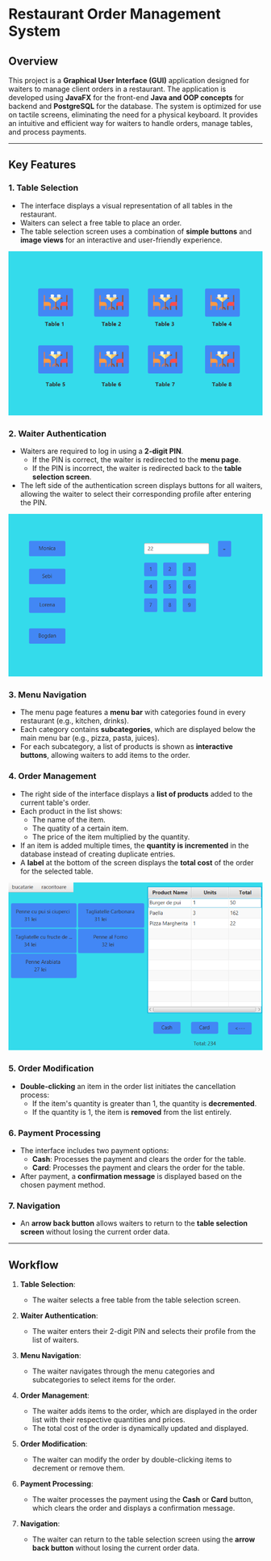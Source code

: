 # Restaurant Order Management System

## Overview

This project is a **Graphical User Interface (GUI)** application designed for waiters to manage client orders in a restaurant. The application is developed using **JavaFX** for the front-end **Java and OOP concepts** for backend and **PostgreSQL** for the database. The system is optimized for use on tactile screens, eliminating the need for a physical keyboard. It provides an intuitive and efficient way for waiters to handle orders, manage tables, and process payments.

---

## Key Features

### 1. Table Selection
- The interface displays a visual representation of all tables in the restaurant.
- Waiters can select a free table to place an order.
- The table selection screen uses a combination of **simple buttons** and **image views** for an interactive and user-friendly experience.

![Alt Text](images/start.png)

### 2. Waiter Authentication
- Waiters are required to log in using a **2-digit PIN**.
  - If the PIN is correct, the waiter is redirected to the **menu page**.
  - If the PIN is incorrect, the waiter is redirected back to the **table selection screen**.
- The left side of the authentication screen displays buttons for all waiters, allowing the waiter to select their corresponding profile after entering the PIN.

![Alt Text](images/validation.png)

### 3. Menu Navigation
- The menu page features a **menu bar** with categories found in every restaurant (e.g., kitchen, drinks).
- Each category contains **subcategories**, which are displayed below the main menu bar (e.g., pizza, pasta, juices).
- For each subcategory, a list of products is shown as **interactive buttons**, allowing waiters to add items to the order.


### 4. Order Management
- The right side of the interface displays a **list of products** added to the current table's order.
- Each product in the list shows:
  - The name of the item.
  - The quatity of a certain item.
  - The price of the item multiplied by the quantity.
- If an item is added multiple times, the **quantity is incremented** in the database instead of creating duplicate entries.
- A **label** at the bottom of the screen displays the **total cost** of the order for the selected table.

![Alt Text](images/menu.png)

### 5. Order Modification
- **Double-clicking** an item in the order list initiates the cancellation process:
  - If the item's quantity is greater than 1, the quantity is **decremented**.
  - If the quantity is 1, the item is **removed** from the list entirely.

### 6. Payment Processing
- The interface includes two payment options:
  - **Cash**: Processes the payment and clears the order for the table.
  - **Card**: Processes the payment and clears the order for the table.
- After payment, a **confirmation message** is displayed based on the chosen payment method.

### 7. Navigation
- An **arrow back button** allows waiters to return to the **table selection screen** without losing the current order data.

---

## Workflow

1. **Table Selection**:
   - The waiter selects a free table from the table selection screen.

2. **Waiter Authentication**:
   - The waiter enters their 2-digit PIN and selects their profile from the list of waiters.

3. **Menu Navigation**:
   - The waiter navigates through the menu categories and subcategories to select items for the order.

4. **Order Management**:
   - The waiter adds items to the order, which are displayed in the order list with their respective quantities and prices.
   - The total cost of the order is dynamically updated and displayed.

5. **Order Modification**:
   - The waiter can modify the order by double-clicking items to decrement or remove them.

6. **Payment Processing**:
   - The waiter processes the payment using the **Cash** or **Card** button, which clears the order and displays a confirmation message.

7. **Navigation**:
   - The waiter can return to the table selection screen using the **arrow back button** without losing the current order data.
